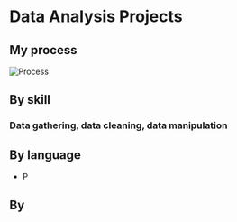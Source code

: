 # Data Analysis Projects

## My process

![Process](images/data_pipeline.jpg)

## By skill

### Data gathering, data cleaning, data manipulation



## By language
  * P

## By 
